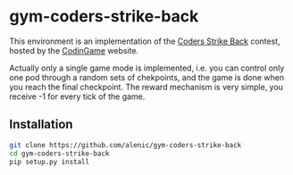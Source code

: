 # gym-coders-strike-back

This environment is an implementation of the [Coders Strike Back](https://www.codingame.com/multiplayer/bot-programming/coders-strike-back) contest, hosted by the [CodinGame](https://www.codingame.com) website.

Actually only a single game mode is implemented,  i.e. you can control only one pod through a random sets of chekpoints, and the game is done when you reach the final checkpoint. The reward mechanism is very simple, you receive -1 for every tick of the game.


## Installation

```bash
git clone https://github.com/alenic/gym-coders-strike-back
cd gym-coders-strike-back
pip setup.py install
```
